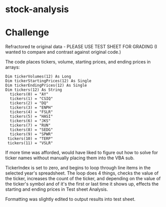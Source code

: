 # stock-analysis

# Challenge

Refractored te original data - PLEASE USE TEST SHEET FOR GRADING (I wanted to compare and contrast against original code.)


The code places tickers, volume, starting prices, and ending prices in arrays:

    Dim tickerVolumes(12) As Long
    Dim tickerStartingPrices(12) As Single
    Dim tickerEndingPrices(12) As Single
    Dim tickers(12) As String
      tickers(0) = "AY"
      tickers(1) = "CSIQ"
      tickers(2) = "DQ"
      tickers(3) = "ENPH"
      tickers(4) = "FSLR"
      tickers(5) = "HASI"
      tickers(6) = "JKS"
      tickers(7) = "RUN"
      tickers(8) = "SEDG"
      tickers(9) = "SPWR"
     tickers(10) = "TERP"
     tickers(11) = "VSLR"


If more time was afforded, would have liked to figure out how to solve for ticker names without manually placing them into the VBA sub.

TickerIndex is set to zero, and begins to loop through line items in the selected year's spreadsheet. The loop does 4 things, checks the value of the ticker, increases the count of the ticker, and depending on the value of the ticker's symbol and of it's the first or last time it shows up, effects the starting and ending prices in Test sheet Analysis. 

Formatting was slightly edited to output results into test sheet. 
